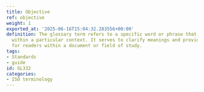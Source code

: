 ```yaml
---
title: Objective
ref: objective
weight: 1
exported_at: '2025-06-16T15:04:32.283556+00:00'
definition: The glossary term refers to a specific word or phrase that is defined
  within a particular context. It serves to clarify meanings and provide understanding
  for readers within a document or field of study.
tags:
- Standards
- guide
id: GL332
categories:
- ISO terminology
---
```



